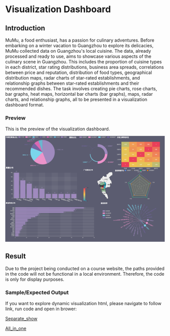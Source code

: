 # Visualization Dashboard

## Introduction

MuMu, a food enthusiast, has a passion for culinary adventures. Before embarking on a winter vacation to Guangzhou to explore its delicacies, MuMu collected data on Guangzhou's local cuisine. The data, already processed and ready to use, aims to showcase various aspects of the culinary scene in Guangzhou. This includes the proportion of cuisine types in each district, star rating distributions, business area spreads, correlations between price and reputation, distribution of food types, geographical distribution maps, radar charts of star-rated establishments, and relationship graphs between star-rated establishments and their recommended dishes. The task involves creating pie charts, rose charts, bar graphs, heat maps, horizontal bar charts (bar graphs), maps, radar charts, and relationship graphs, all to be presented in a visualization dashboard format.

### Preview

This is the preview of the visualization dashboard.

<img src="./Element/Preview.png" width="1000" alt="Preview Image Placeholder"/>

## Result

Due to the project being conducted on a course website, the paths provided in the code will not be functional in a local environment. Therefore, the code is only for display purposes.

### Sample/Expected Output

If you want to explore dynamic visualization html, please navigate to follow link, run code and open in brower:

[Separate_show](./Element/Separate.html)

[All_in_one](./Element/All_in_one.html)
